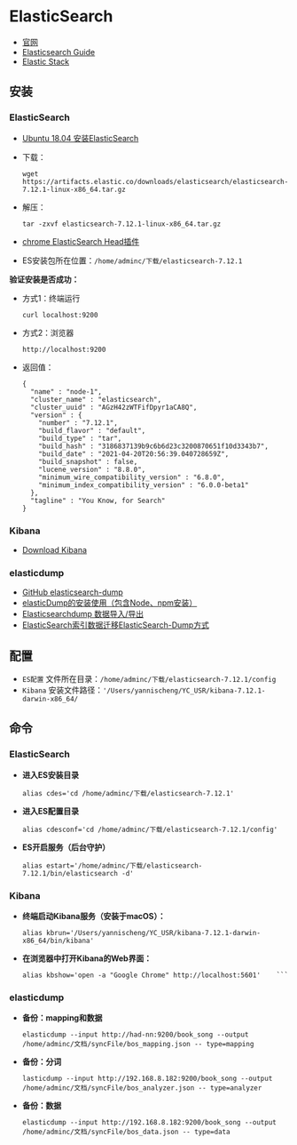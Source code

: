 # ElasticSearch

- [官网](https://www.elastic.co/cn/)
- [Elasticsearch Guide](https://www.elastic.co/guide/en/elasticsearch/reference/current/index.html)
- [Elastic Stack](https://www.elastic.co/cn/elastic-stack)

## 安装

### ElasticSearch

- [Ubuntu 18.04 安装ElasticSearch](https://blog.csdn.net/k_young1997/article/details/104199232)
- 下载：

	```shell
	wget https://artifacts.elastic.co/downloads/elasticsearch/elasticsearch-7.12.1-linux-x86_64.tar.gz
	```
- 解压：

	```shell
	tar -zxvf elasticsearch-7.12.1-linux-x86_64.tar.gz
	```	
	
- [chrome ElasticSearch Head插件](https://chrome.google.com/webstore/detail/elasticsearch-head/ffmkiejjmecolpfloofpjologoblkegm/related)
- ES安装包所在位置：`/home/adminc/下载/elasticsearch-7.12.1`

**验证安装是否成功：**

- 方式1：终端运行 

	```shell
	curl localhost:9200
	```
		
- 方式2：浏览器

	```
	http://localhost:9200
	```
	
- 返回值：
	
	```shell
	{
	  "name" : "node-1",
	  "cluster_name" : "elasticsearch",
	  "cluster_uuid" : "AGzH42zWTFifDpyr1aCA8Q",
	  "version" : {
	    "number" : "7.12.1",
	    "build_flavor" : "default",
	    "build_type" : "tar",
	    "build_hash" : "3186837139b9c6b6d23c3200870651f10d3343b7",
	    "build_date" : "2021-04-20T20:56:39.040728659Z",
	    "build_snapshot" : false,
	    "lucene_version" : "8.8.0",
	    "minimum_wire_compatibility_version" : "6.8.0",
	    "minimum_index_compatibility_version" : "6.0.0-beta1"
	  },
	  "tagline" : "You Know, for Search"
	}
	```

### Kibana

- [Download Kibana](https://www.elastic.co/cn/downloads/kibana)
	
### elasticdump

- [GitHub elasticsearch-dump](https://github.com/taskrabbit/elasticsearch-dump)
- [elasticDump的安装使用（包含Node、npm安装）](https://www.cnblogs.com/larry-luo/p/11133276.html)
- [Elasticsearchdump 数据导入/导出](https://www.cnblogs.com/mojita/p/12011800.html)
- [ElasticSearch索引数据迁移ElasticSearch-Dump方式](https://blog.csdn.net/qq_39680564/article/details/83177266)


## 配置

- `ES配置` 文件所在目录：`/home/adminc/下载/elasticsearch-7.12.1/config`
- `Kibana` 安装文件路径：`'/Users/yannischeng/YC_USR/kibana-7.12.1-darwin-x86_64/`

## 命令

### ElasticSearch

- **进入ES安装目录**

	```shell
	alias cdes='cd /home/adminc/下载/elasticsearch-7.12.1'
	```

- **进入ES配置目录**

	```shell
	alias cdesconf='cd /home/adminc/下载/elasticsearch-7.12.1/config'
	```

- **ES开启服务（后台守护）**

	```shell
	alias estart='/home/adminc/下载/elasticsearch-7.12.1/bin/elasticsearch -d'
	```

### Kibana

- **终端启动Kibana服务（安装于macOS）：**

	```shell
	alias kbrun='/Users/yannischeng/YC_USR/kibana-7.12.1-darwin-x86_64/bin/kibana'
	```

- **在浏览器中打开Kibana的Web界面：**

	```shell
	alias kbshow='open -a "Google Chrome" http://localhost:5601'	```

### elasticdump

- **备份：mapping和数据**


	```shell
	elasticdump --input http://had-nn:9200/book_song --output /home/adminc/文档/syncFile/bos_mapping.json -- type=mapping
	```
	
- **备份：分词**


	```shell
	lasticdump --input http://192.168.8.182:9200/book_song --output /home/adminc/文档/syncFile/bos_analyzer.json -- type=analyzer
	```
	
- **备份：数据**


	```shell
	elasticdump --input http://192.168.8.182:9200/book_song --output /home/adminc/文档/syncFile/bos_data.json -- type=data
	```

